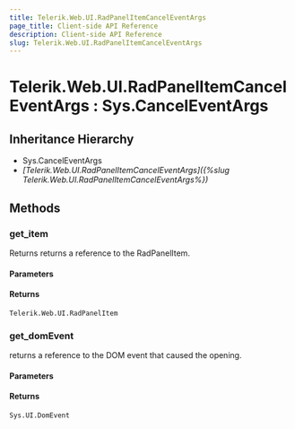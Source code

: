 ```yaml
---
title: Telerik.Web.UI.RadPanelItemCancelEventArgs
page_title: Client-side API Reference
description: Client-side API Reference
slug: Telerik.Web.UI.RadPanelItemCancelEventArgs
---
```


# Telerik.Web.UI.RadPanelItemCancelEventArgs : Sys.CancelEventArgs

## Inheritance Hierarchy

* Sys.CancelEventArgs
* *[Telerik.Web.UI.RadPanelItemCancelEventArgs]({%slug Telerik.Web.UI.RadPanelItemCancelEventArgs%})*

## Methods

### get_item

Returns returns a reference to the RadPanelItem.

#### Parameters

#### Returns

`Telerik.Web.UI.RadPanelItem`

###  get_domEvent

returns a reference to the DOM event that caused the opening.

#### Parameters

#### Returns

`Sys.UI.DomEvent`